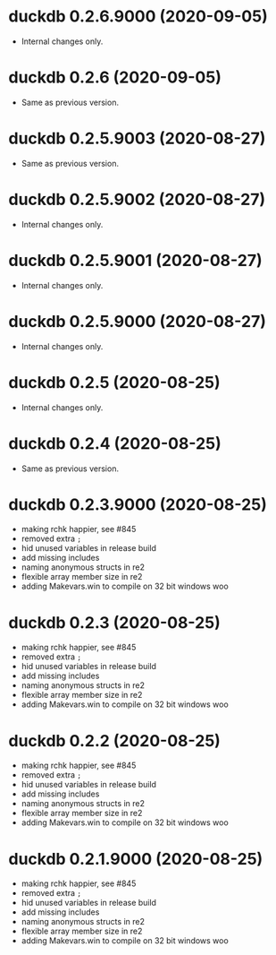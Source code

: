 # duckdb 0.2.6.9000 (2020-09-05)

- Internal changes only.


# duckdb 0.2.6 (2020-09-05)

- Same as previous version.


# duckdb 0.2.5.9003 (2020-08-27)

- Same as previous version.


# duckdb 0.2.5.9002 (2020-08-27)

- Internal changes only.


# duckdb 0.2.5.9001 (2020-08-27)

- Internal changes only.


# duckdb 0.2.5.9000 (2020-08-27)

- Internal changes only.


# duckdb 0.2.5 (2020-08-25)

- Internal changes only.


# duckdb 0.2.4 (2020-08-25)

- Same as previous version.


# duckdb 0.2.3.9000 (2020-08-25)

* making rchk happier, see #845
* removed extra `;`
* hid unused variables in release build
* add missing includes
* naming anonymous structs in re2
* flexible array member size in re2
* adding Makevars.win to compile on 32 bit windows woo


# duckdb 0.2.3 (2020-08-25)

* making rchk happier, see #845
* removed extra `;`
* hid unused variables in release build
* add missing includes
* naming anonymous structs in re2
* flexible array member size in re2
* adding Makevars.win to compile on 32 bit windows woo


# duckdb 0.2.2 (2020-08-25)

* making rchk happier, see #845
* removed extra `;`
* hid unused variables in release build
* add missing includes
* naming anonymous structs in re2
* flexible array member size in re2
* adding Makevars.win to compile on 32 bit windows woo


# duckdb 0.2.1.9000 (2020-08-25)

* making rchk happier, see #845
* removed extra `;`
* hid unused variables in release build
* add missing includes
* naming anonymous structs in re2
* flexible array member size in re2
* adding Makevars.win to compile on 32 bit windows woo


